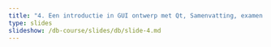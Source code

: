 ```yaml
---
title: "4. Een introductie in GUI ontwerp met Qt, Samenvatting, examen info"
type: slides
slideshow: /db-course/slides/db/slide-4.md
---
```

